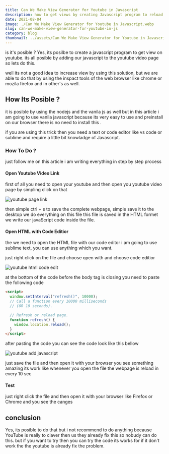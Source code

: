 ```yaml
---
title: Can We Make View Generator for Youtube in Javascript
description: how to get views by creating Javascript program to reload the webpage
date: 2021-08-04
image: ./Can We Make View Generator for Youtube in Javascript.webp
slug: can-we-make-view-generator-for-youtube-in-js
category: blog
thumbnail: ../assets/Can We Make View Generator for Youtube in Javascript.webp
---
```


is it's posible ? Yes, its posilbe to create a javascript program to get view on youtube. its all posible by adding our javascript to the youtube video page so lets do this.

well its not a good idea to increase view by using this solution, but we are able to do that by using the inspact tools of the web browser like chrome or mozila firefox and in other's as well.

## How Its Posible ?

it is posible by using the nodejs and the vanila js as well but in this article i am going to use vanila javascript because its very easy to use and preinstall on our browser there is no need to install this .

if you are using this trick then you need a text or code editor like vs code or sublime and require a little bit knowladge of Javascript.

### How To Do ?

just follow me on this article i am writing everything in step by step process

#### Open Youtube Video Link

first of all you need to open your youtube and then open you youtube video page by simpling click on that

![youtube page link](./youtube-video-page.webp)

then simple ctrl + s to save the complete webpage, simple save it to the desktop we do everything on this file
this file is saved in the HTML formet we write our javaScript code inside the file.

#### Open HTML with Code Editior

the we need to open the HTML file with our code editor i am going to use sublime text, you can use anything which you want.

just right click on the file and choose open with and choose code editior

![youtube html code edit](./youtube-html-code-edit.webp)

at the bottom of the code before the body tag is closing you need to paste the following code

```html
<script>
  window.setInterval("refresh()", 10000);
  // Call a function every 10000 milliseconds
  // (OR 10 seconds).

  // Refresh or reload page.
  function refresh() {
    window.location.reload();
  }
</script>
```

after pasting the code you can see the code look like this bellow

![youtube add javascript](./youtube-add-javascript.webp)

just save the file and then open it with your browser you see something amazing its work like whenever you open the file the webpage is reload in every 10 sec

#### Test

just right click the file and then open it with your browser like Firefox or Chrome and you see the canges

## conclusion

Yes, its posible to do that but i not recommend to do anything because YouTube is really to claver then us they already fix this so nobudy can do this. but if you want to try then you can try the code its works for if it don't work the the youtube is already fix the problem.
